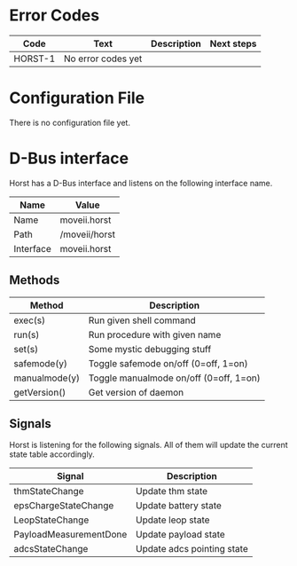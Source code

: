 Error Codes
===========

|   Code   |      Text      |  Description  | Next steps |
|----------|----------------|---------------|------------|
| HORST-1 | No error codes yet | | |

Configuration File
==================

There is no configuration file yet.

D-Bus interface
===============

Horst has a D-Bus interface and listens on the following interface name.

| Name      | Value            |
|-----------|------------------|
| Name      | moveii.horst     |
| Path      | /moveii/horst    |
| Interface | moveii.horst     |

Methods
-------

| Method    | Description   |
|-----------|---------------|
| exec(s) | Run given shell command |
| run(s) | Run procedure with given name |
| set(s) | Some mystic debugging stuff |
| safemode(y) | Toggle safemode on/off (0=off, 1=on) |
| manualmode(y) | Toggle manualmode on/off (0=off, 1=on) |
| getVersion() | Get version of daemon |

Signals
-------

Horst is listening for the following signals. All of them will update the
current state table accordingly.

| Signal    | Description   |
|-----------|---------------|
| thmStateChange | Update thm state |
| epsChargeStateChange | Update battery state |
| LeopStateChange | Update leop state |
| PayloadMeasurementDone | Update payload state |
| adcsStateChange | Update adcs pointing state |
